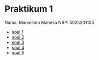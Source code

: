 # Praktikum 1
Nama: Marcellino Mahesa
NRP: 5025201105

- [soal 1](https://github.com/Marcellinom/P1_Probstat_B_5025201105/tree/main/soal1)
- [soal 2](https://github.com/Marcellinom/P1_Probstat_B_5025201105/tree/main/soal2)
- [soal 3](https://github.com/Marcellinom/P1_Probstat_B_5025201105/tree/main/soal3)
- [soal 4](https://github.com/Marcellinom/P1_Probstat_B_5025201105/tree/main/soal4)
- [soal 5](https://github.com/Marcellinom/P1_Probstat_B_5025201105/tree/main/soal5)
